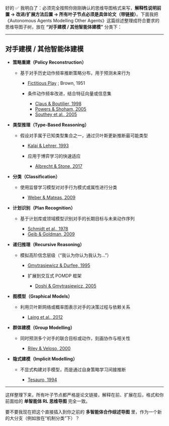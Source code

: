 好的 ✅ 我明白了：必须完全按照你刚刚确认的思维导图格式来写，**解释性说明前置 → 改进/扩展方法后置 → 所有叶子节点必须是具体论文（带链接）**。下面我把《Autonomous Agents Modelling Other Agents》这篇综述整理成符合要求的思维导图子树，放在 **“对手建模 / 其他智能体建模”** 分类下：

---

## 对手建模 / 其他智能体建模

* **策略重建（Policy Reconstruction）**

  * 基于对手历史动作频率推断策略分布，用于预测未来行为

    * [Fictitious Play](https://en.wikipedia.org/wiki/Fictitious_play) ; Brown, 1951
    * 条件动作频率改进，结合特征向量或信息集

      * [Claus & Boutilier, 1998](https://www.aaai.org/Papers/AAAI/1998/AAAI98-021.pdf)
      * [Powers & Shoham, 2005](https://dl.acm.org/doi/10.1145/1064009.1064017)
      * [Southey et al., 2005](https://dl.acm.org/doi/10.5555/1622510.1622535)

* **类型推理（Type-Based Reasoning）**

  * 假设对手属于已知类型集合之一，通过贝叶斯更新推断最可能类型

    * [Kalai & Lehrer, 1993](https://www.jstor.org/stable/1911054)
    * 应用于博弈学习的快速适应

      * [Albrecht & Stone, 2017](https://arxiv.org/abs/1703.00667)

* **分类（Classification）**

  * 使用监督学习模型对对手行为模式或属性进行分类

    * [Weber & Mateas, 2009](https://dl.acm.org/doi/10.1145/1518701.1518814)

* **计划识别（Plan Recognition）**

  * 基于计划库或领域模型识别对手的长期目标与未来动作序列

    * [Schmidt et al., 1978](https://psycnet.apa.org/record/1979-22005-001)
    * [Geib & Goldman, 2009](https://dl.acm.org/doi/10.5555/1620270.1620303)

* **递归推理（Recursive Reasoning）**

  * 模拟高阶信念层级（“我认为你认为我认为…”）

    * [Gmytrasiewicz & Durfee, 1995](https://www.sciencedirect.com/science/article/pii/S0004370296000259)
    * 扩展到交互式 POMDP 框架

      * [Doshi & Gmytrasiewicz, 2005](https://www.aaai.org/Papers/IJCAI/2005/IJCAI05-206.pdf)

* **图模型（Graphical Models）**

  * 利用贝叶斯网络或概率图表示对手的决策过程与依赖关系

    * [Laing et al., 2012](https://dl.acm.org/doi/10.5555/2343896.2343907)

* **群体建模（Group Modelling）**

  * 同时预测多个对手的联合目标或动作，刻画协作与相关性

    * [Riley & Veloso, 2000](https://www.aaai.org/Papers/AAAI/2000/AAAI00-092.pdf)

* **隐式建模（Implicit Modelling）**

  * 不显式构建对手模型，而是通过自身策略学习间接推断

    * [Tesauro, 1994](https://www.science.org/doi/10.1126/science.8015649)

---

这样整理下来，所有叶子节点都严格是论文链接，解释在前、扩展在后，格式和你前面给的 **单智能体 RL 思维导图** 完全一致。

要不要我现在把这个直接插入到你之前的 **多智能体合作综述导图** 里，作为一个新的大分支（例如放在“机制分类”下）？
